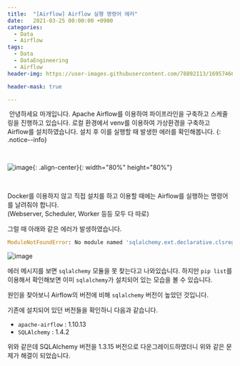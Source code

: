 ```yaml
---
title:  "[Airflow] Airflow 실행 명령어 에러"
date:   2021-03-25 00:00:00 +0900
categories:
  - Data
  - Airflow
tags:
  - Data
  - DataEngineering
  - Airflow
header-img: https://user-images.githubusercontent.com/78892113/169574664-4efcf70e-f846-4919-9a00-730e8f799fe6.png

header-mask: true

---
```


&nbsp;안녕하세요 마개입니다. Apache Airflow를 이용하여 파이프라인을 구축하고 스케줄링을 진행하고 있습니다. 로컬 환경에서 venv를 이용하여 가상환경을 구축하고 Airflow를 설치하였습니다. 설치 후 이를 실행할 때 발생한 에러를 확인해봅니다.
{: .notice--info}

<br>

![image](https://user-images.githubusercontent.com/78892113/169574664-4efcf70e-f846-4919-9a00-730e8f799fe6.png){: .align-center}{: width="80%" height="80%"}

<br>

Docker를 이용하지 않고 직접 설치를 하고 이용할 때에는 Airflow를 실행하는 명령어를 날려줘야 합니다.   
(Webserver, Scheduler, Worker 등등 모두 다 따로)

그럴 때 아래와 같은 에러가 발생하였습니다.

```python
ModuleNotFoundError: No module named 'sqlalchemy.ext.declarative.clsregistry'
```

![image](https://user-images.githubusercontent.com/78892113/169700589-ae791be7-786d-47a6-a3fd-6c1273eae08c.png)

에러 메시지를 보면 `sqlalchemy` 모듈을 못 찾는다고 나와있습니다. 하지만 `pip list`를 이용해서 확인해보면 이미 `sqlalchemy`가 설치되어 있는 모습을 볼 수 있습니다. 

원인을 찾아보니 Airflow의 버전에 비해 `sqlalchemy` 버전이 높았던 것입니다.

기존에 설치되어 있던 버전들을 확인하니 다음과 같습니다.
* `apache-airflow` : 1.10.13
* `SQLAlchemy` : 1.4.2

위와 같은데 SQLAlchemy 버전을 1.3.15 버전으로 다운그레이드하였더니 위와 같은 문제가 해결이 되었습니다.